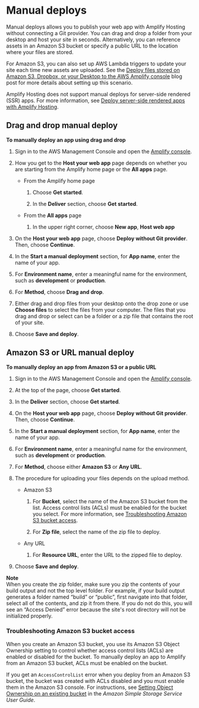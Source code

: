 # Manual deploys<a name="manual-deploys"></a>

Manual deploys allows you to publish your web app with Amplify Hosting without connecting a Git provider\. You can drag and drop a folder from your desktop and host your site in seconds\. Alternatively, you can reference assets in an Amazon S3 bucket or specify a public URL to the location where your files are stored\.

For Amazon S3, you can also set up AWS Lambda triggers to update your site each time new assets are uploaded\. See the [Deploy files stored on Amazon S3, Dropbox, or your Desktop to the AWS Amplify console](http://aws.amazon.com/blogs/mobile/deploy-files-s3-dropbox-amplify-console/) blog post for more details about setting up this scenario\.

Amplify Hosting does not support manual deploys for server\-side rendered \(SSR\) apps\. For more information, see [Deploy server\-side rendered apps with Amplify Hosting](server-side-rendering-amplify.md)\.

## Drag and drop manual deploy<a name="drag-and-drop"></a>

**To manually deploy an app using drag and drop**

1. Sign in to the AWS Management Console and open the [Amplify console](https://console.aws.amazon.com/amplify/)\.

1. How you get to the **Host your web app** page depends on whether you are starting from the Amplify home page or the **All apps** page\.
   + From the Amplify home page

     1. Choose **Get started**\.

     1. In the **Deliver** section, choose **Get started**\.
   + From the **All apps** page

     1. In the upper right corner, choose **New app**, **Host web app**

1. On the **Host your web app** page, choose **Deploy without Git provider**\. Then, choose **Continue**\.

1. In the **Start a manual deployment** section, for **App name**, enter the name of your app\.

1. For **Environment name**, enter a meaningful name for the environment, such as **development** or **production**\.

1. For **Method**, choose **Drag and drop**\.

1. Either drag and drop files from your desktop onto the drop zone or use **Choose files** to select the files from your computer\. The files that you drag and drop or select can be a folder or a zip file that contains the root of your site\.

1. Choose **Save and deploy**\.

## Amazon S3 or URL manual deploy<a name="amazon-s3-or-any-url"></a>

**To manually deploy an app from Amazon S3 or a public URL**

1. Sign in to the AWS Management Console and open the [Amplify console](https://console.aws.amazon.com/amplify/)\.

1. At the top of the page, choose **Get started**\.

1. In the **Deliver** section, choose **Get started**\.

1. On the **Host your web app** page, choose **Deploy without Git provider**\. Then, choose **Continue**\.

1. In the **Start a manual deployment** section, for **App name**, enter the name of your app\.

1. For **Environment name**, enter a meaningful name for the environment, such as **development** or **production**\.

1. For **Method**, choose either **Amazon S3** or **Any URL**\.

1. The procedure for uploading your files depends on the upload method\.
   + Amazon S3

     1. For **Bucket**, select the name of the Amazon S3 bucket from the list\. Access control lists \(ACLs\) must be enabled for the bucket you select\. For more information, see [Troubleshooting Amazon S3 bucket access](#troubleshooting-s3-bucket-access)\.

     1. For **Zip file**, select the name of the zip file to deploy\.
   + Any URL

     1. For **Resource URL**, enter the URL to the zipped file to deploy\.

1. Choose **Save and deploy**\.

**Note**  
When you create the zip folder, make sure you zip the contents of your build output and not the top level folder\. For example, if your build output generates a folder named “build” or “public”, first navigate into that folder, select all of the contents, and zip it from there\. If you do not do this, you will see an “Access Denied” error because the site's root directory will not be initialized properly\.

### Troubleshooting Amazon S3 bucket access<a name="troubleshooting-s3-bucket-access"></a>

When you create an Amazon S3 bucket, you use its Amazon S3 Object Ownership setting to control whether access control lists \(ACLs\) are enabled or disabled for the bucket\. To manually deploy an app to Amplify from an Amazon S3 bucket, ACLs must be enabled on the bucket\.

If you get an `AccessControlList` error when you deploy from an Amazon S3 bucket, the bucket was created with ACLs disabled and you must enable them in the Amazon S3 console\. For instructions, see [Setting Object Ownership on an existing bucket](https://docs.aws.amazon.com/AmazonS3/latest/userguide/object-ownership-existing-bucket.html?icmpid=docs_s3_hp-edit-object-ownership-page) in the *Amazon Simple Storage Service User Guide*\.